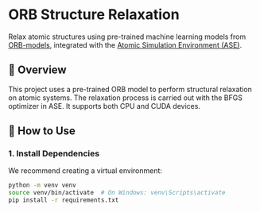# ORB Structure Relaxation

Relax atomic structures using pre-trained machine learning models from [ORB-models](https://github.com/orbital-materials/orb-models), integrated with the [Atomic Simulation Environment (ASE)](https://github.com/hainm/ase).

## 📌 Overview

This project uses a pre-trained ORB model to perform structural relaxation on atomic systems. The relaxation process is carried out with the BFGS optimizer in ASE. It supports both CPU and CUDA devices.

## 🚀 How to Use

### 1. Install Dependencies

We recommend creating a virtual environment:

```bash
python -m venv venv
source venv/bin/activate  # On Windows: venv\Scripts\activate
pip install -r requirements.txt
